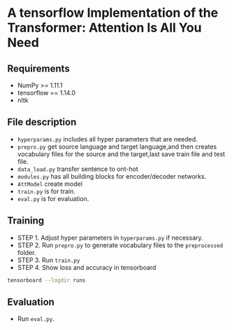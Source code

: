 ﻿# A tensorflow Implementation of the Transformer: Attention Is All You Need

## Requirements
  * NumPy >= 1.11.1
  * tensorflow == 1.14.0
  * nltk


## File description
  * `hyperparams.py` includes all hyper parameters that are needed.
  * `prepro.py` get source language and target language,and then creates vocabulary files for the source and the target,last save train file and test file.
  * `data_load.py` transfer sentence to ont-hot
  * `modules.py` has all building blocks for encoder/decoder networks.
  * `AttModel`  create model
  * `train.py` is for train.
  * `eval.py` is for evaluation.

## Training
* STEP 1. Adjust hyper parameters in `hyperparams.py` if necessary.
* STEP 2. Run `prepro.py` to generate vocabulary files to the `preprocessed` folder.
* STEP 3. Run `train.py` 
* STEP 4. Show loss and accuracy in tensorboard
```sh
tensorboard --logdir runs
```

## Evaluation
  * Run `eval.py`.

